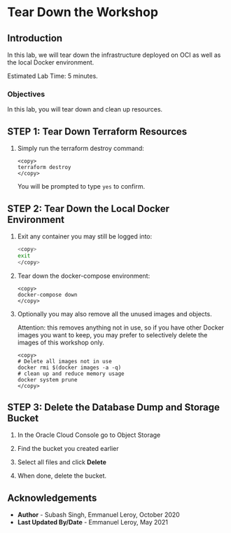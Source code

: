 # Tear Down the Workshop

## Introduction

In this lab, we will tear down the infrastructure deployed on OCI as well as the local Docker environment.

Estimated Lab Time: 5 minutes.

### Objectives

In this lab, you will tear down and clean up resources.


## **STEP 1:** Tear Down Terraform Resources

1. Simply run the terraform destroy command:

    ```
    <copy>
    terraform destroy
    </copy>
    ```

    You will be prompted to type `yes` to confirm.

## **STEP 2:** Tear Down the Local Docker Environment

1. Exit any container you may still be logged into:

    ```bash
    <copy>
    exit
    </copy>
    ```

2. Tear down the docker-compose environment:
    ```
    <copy>
    docker-compose down
    </copy>
    ```

3. Optionally you may also remove all the unused images and objects.

    Attention: this removes anything not in use, so if you have other Docker images you want to keep, you may prefer to selectively delete the images of this workshop only.

    ```
    <copy>
    # Delete all images not in use
    docker rmi $(docker images -a -q)
    # clean up and reduce memory usage
    docker system prune
    </copy>
    ```

## **STEP 3:** Delete the Database Dump and Storage Bucket

1. In the Oracle Cloud Console go to Object Storage

2. Find the bucket you created earlier

3. Select all files and click **Delete**

4. When done, delete the bucket.


## Acknowledgements
 - **Author** - Subash Singh, Emmanuel Leroy, October 2020
 - **Last Updated By/Date** - Emmanuel Leroy, May 2021
